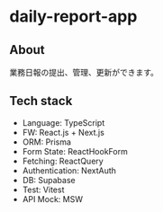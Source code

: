 # daily-report-app

## About

業務日報の提出、管理、更新ができます。

## Tech stack

- Language: TypeScript
- FW: React.js + Next.js 
- ORM: Prisma
- Form State: ReactHookForm
- Fetching: ReactQuery
- Authentication: NextAuth
- DB: Supabase
- Test: Vitest
- API Mock: MSW

## 
